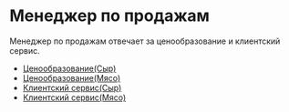# Менеджер по продажам

Менеджер по продажам отвечает за ценообразование и клиентский сервис.

- [Ценообразование(Сыр)](../CheeseManufacture/Pricing.md)
- [Ценообразование(Мясо)](../MeatManufacture/Pricing.md)
- [Клиентский сервис(Сыр)](../CheeseManufacture/CustomerService.md)
- [Клиентский сервис(Мясо)](../MeatManufacture/CustomerService.md)